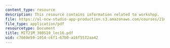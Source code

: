 ```yaml
---
content_type: resource
description: This resource contains information related to workshop.
file: https://ol-ocw-studio-app-production.s3.amazonaws.com/courses/21m-380-music-and-technology-algorithmic-and-generative-music-spring-2010/c7669e591014c6f167b0a16f5572aa42_MIT21M_380S10_lec16.pdf
file_type: application/pdf
resourcetype: Document
title: MIT21M_380S10_lec16.pdf
uid: c7669e59-1014-c6f1-67b0-a16f5572aa42
---
```

